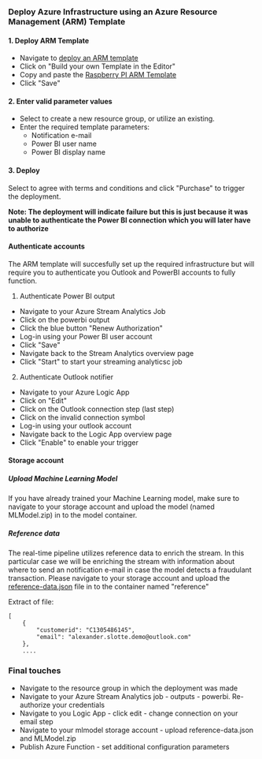 ###  Deploy Azure Infrastructure using an Azure Resource Management (ARM) Template

#### 1. Deploy ARM Template
- Navigate to [deploy an ARM template](https://portal.azure.com/#create/Microsoft.Template)
- Click on "Build your own Template in the Editor"
- Copy and paste the [Raspberry PI ARM Template](https://github.com/aslotte/mldotnet-real-time-data-streaming-workshop/blob/master/src/real-time-data-streaming/deploy/pipeline-with-mldotnet.json)
- Click "Save"

#### 2. Enter valid parameter values
- Select to create a new resource group, or utilize an existing.
- Enter the required template parameters:
    - Notification e-mail
    - Power BI user name
    - Power BI display name

#### 3. Deploy
Select to agree with terms and conditions and click "Purchase" to trigger the deployment.


**Note: The deployment will indicate failure but this is just because it was unable to authenticate the Power BI connection which you will later have to authorize**


#### Authenticate accounts
The ARM template will succesfully set up the required infrastructure but will require you to authenticate you Outlook and PowerBI accounts to fully function.

1. Authenticate Power BI output
- Navigate to your Azure Stream Analytics Job
- Click on the powerbi output
- Click the blue button "Renew Authorization"
- Log-in using your Power BI user account
- Click "Save"
- Navigate back to the Stream Analytics overview page
- Click "Start" to start your streaming analyticsc job

2. Authenticate Outlook notifier
- Navigate to your Azure Logic App
- Click on "Edit"
- Click on the Outlook connection step (last step)
- Click on the invalid connection symbol
- Log-in using your outlook account
- Navigate back to the Logic App overview page
- Click "Enable" to enable your trigger

#### Storage account

##### Upload Machine Learning Model
If you have already trained your Machine Learning model, make sure to navigate to your storage account and upload the model (named MLModel.zip) in to the model container.

##### Reference data 
The real-time pipeline utilizes reference data to enrich the stream. In this particular case we will be enriching the stream with information about where to send an notification e-mail in case the model detects a fraudulant transaction. Please navigate to your storage account and upload the [reference-data.json](https://github.com/aslotte/mldotnet-real-time-data-streaming-workshop/blob/master/src/real-time-data-streaming/stream-analytics/reference-data.json) file in to the container named "reference"

Extract of file:

```  
[
    {
        "customerid": "C1305486145",
        "email": "alexander.slotte.demo@outlook.com"
    },
    ....
```

### Final touches
- Navigate to the resource group in which the deployment was made
- Navigate to your Azure Stream Analytics job - outputs - powerbi. Re-authorize your credentials
- Navigate to you Logic App - click edit - change connection on your email step
- Navigate to your mlmodel storage account - upload reference-data.json and MLModel.zip
- Publish Azure Function - set additional configuration parameters
